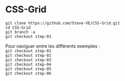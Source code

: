 # CSS-Grid


```
git clone https://github.com/Steve-VE/CSS-Grid.git
cd CSS-Grid
git branch -a
git checkout step-01
```

Pour naviguer entre les différents exemples :  
``` git checkout step-01 ```  
``` git checkout step-02 ```  
``` git checkout step-03 ```  
``` git checkout step-04 ```  
``` git checkout step-05 ```  
``` git checkout step-06 ```  

